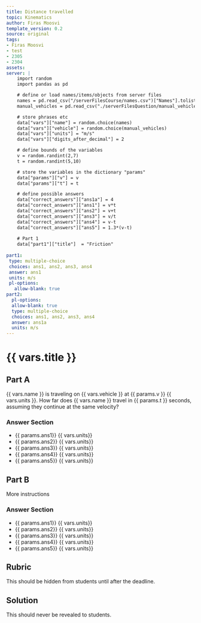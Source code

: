 ```yaml
---
title: Distance travelled
topic: Kinematics
author: Firas Moosvi
template_version: 0.2
source: original
tags:
- Firas Moosvi
- test
- 2305
- 2304
assets:
server: |
    import random
    import pandas as pd

    # define or load names/items/objects from server files
    names = pd.read_csv("/serverFilesCourse/names.csv")["Names"].tolist()
    manual_vehicles = pd.read_csv("./serverFilesQuestion/manual_vehicles.csv")["Manual Vehicles"].tolist()

    # store phrases etc
    data["vars"]["name"] = random.choice(names)
    data["vars"]["vehicle"] = random.choice(manual_vehicles)
    data["vars"]["units"] = "m/s"
    data["vars"]["digits_after_decimal"] = 2

    # define bounds of the variables
    v = random.randint(2,7)
    t = random.randint(5,10)

    # store the variables in the dictionary "params"
    data["params"]["v"] = v
    data["params"]["t"] = t

    # define possible answers
    data["correct_answers"]["ans1a"] = 4
    data["correct_answers"]["ans1"] = v*t
    data["correct_answers"]["ans2"] = v+t
    data["correct_answers"]["ans3"] = v/t
    data["correct_answers"]["ans4"] = v-t
    data["correct_answers"]["ans5"] = 1.3*(v-t)
    
    # Part 1
    data["part1"]["title"]  = "Friction"
    
part1:
 type: multiple-choice  
 choices: ans1, ans2, ans3, ans4  
 answer: ans1  
 units: m/s
 pl-options:
   allow-blank: true
part2:
  pl-options:
  allow-blank: true
  type: multiple-choice  
  choices: ans1, ans2, ans3, ans4  
  answer: ans1a  
  units: m/s
---
```


# {{ vars.title }}

## Part A

{{ vars.name }} is traveling on {{ vars.vehicle }} at {{ params.v }} {{ vars.units }}.
How far does {{ vars.name }} travel in {{ params.t }} seconds, assuming they continue at the same velocity?

### Answer Section

- {{ params.ans1}} {{ vars.units}} 
- {{ params.ans2}} {{ vars.units}} 
- {{ params.ans3}} {{ vars.units}} 
- {{ params.ans4}} {{ vars.units}} 
- {{ params.ans5}} {{ vars.units}} 

## Part B

More instructions

### Answer Section

- {{ params.ans1}} {{ vars.units}} 
- {{ params.ans2}} {{ vars.units}} 
- {{ params.ans3}} {{ vars.units}} 
- {{ params.ans4}} {{ vars.units}} 
- {{ params.ans5}} {{ vars.units}} 

## Rubric

This should be hidden from students until after the deadline.

## Solution

This should never be revealed to students.

